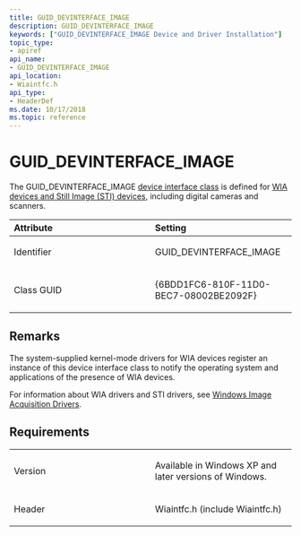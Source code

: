 ```yaml
---
title: GUID_DEVINTERFACE_IMAGE
description: GUID_DEVINTERFACE_IMAGE
keywords: ["GUID_DEVINTERFACE_IMAGE Device and Driver Installation"]
topic_type:
- apiref
api_name:
- GUID_DEVINTERFACE_IMAGE
api_location:
- Wiaintfc.h
api_type:
- HeaderDef
ms.date: 10/17/2018
ms.topic: reference
---
```


# GUID_DEVINTERFACE_IMAGE


The GUID_DEVINTERFACE_IMAGE [device interface class](./overview-of-device-interface-classes.md) is defined for [WIA devices and Still Image (STI) devices](../image/index.md), including digital cameras and scanners.

<table>
<colgroup>
<col width="50%" />
<col width="50%" />
</colgroup>
<thead>
<tr class="header">
<th align="left">Attribute</th>
<th align="left">Setting</th>
</tr>
</thead>
<tbody>
<tr class="odd">
<td align="left"><p>Identifier</p></td>
<td align="left"><p>GUID_DEVINTERFACE_IMAGE</p></td>
</tr>
<tr class="even">
<td align="left"><p>Class GUID</p></td>
<td align="left"><p>{6BDD1FC6-810F-11D0-BEC7-08002BE2092F}</p></td>
</tr>
</tbody>
</table>

 

## Remarks

The system-supplied kernel-mode drivers for WIA devices register an instance of this device interface class to notify the operating system and applications of the presence of WIA devices.

For information about WIA drivers and STI drivers, see [Windows Image Acquisition Drivers](../image/windows-image-acquisition-drivers.md).

## Requirements

<table>
<colgroup>
<col width="50%" />
<col width="50%" />
</colgroup>
<tbody>
<tr class="odd">
<td align="left"><p>Version</p></td>
<td align="left"><p>Available in Windows XP and later versions of Windows.</p></td>
</tr>
<tr class="even">
<td align="left"><p>Header</p></td>
<td align="left">Wiaintfc.h (include Wiaintfc.h)</td>
</tr>
</tbody>
</table>

 


